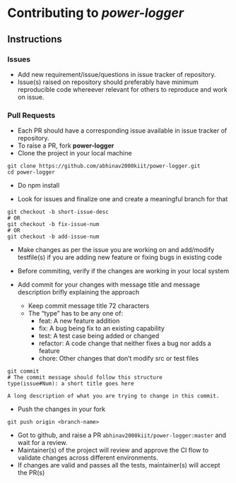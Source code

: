 # Contributing to *power-logger*

## **Instructions**

### Issues
- Add new requirement/issue/questions in issue tracker of repository.
- Issue(s) raised on repository should preferably have minimum reproducible code whereever relevant for others to reproduce and work on issue.

### Pull Requests
- Each PR should have a corresponding issue available in issue tracker of repository.
- To raise a PR, fork **power-logger** 
- Clone the project in your local machine
```
git clone https://github.com/abhinav2000kiit/power-logger.git
cd power-logger
```
- Do npm install

- Look for issues and finalize one and create a meaningful branch for that
```
git checkout -b short-issue-desc 
# OR
git checkout -b fix-issue-num
# OR 
git checkout -b add-issue-num
```
- Make changes as per the issue you are working on and add/modify testfile(s) if you are adding new feature or fixing bugs in existing code
- Before commiting, verify if the changes are working in your local system

- Add commit for your changes with message title and message description brifly explaining the approach
    - Keep commit message title 72 characters
    - The “type” has to be any one of:
        - feat: A new feature addition
        - fix: A bug being fix to an existing capability
        - test: A test case being added or changed
        - refactor: A code change that neither fixes a bug nor adds a feature
        - chore: Other changes that don’t modify src or test files
```
git commit
# The commit message should follow this structure
type(issue#Num): a short title goes here

A long description of what you are trying to change in this commit.
```
- Push the changes in your fork 
```
git push origin <branch-name>
```
- Got to github, and raise a PR `abhinav2000kiit/power-logger:master` and wait for a review.
- Maintainer(s) of the project will review and approve the CI flow to validate changes across different environments.
- If changes are valid and passes all the tests, maintainer(s) will accept the PR(s)